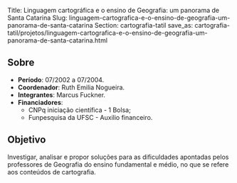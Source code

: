 Title: Linguagem cartográfica e o ensino de Geografia: um panorama de Santa Catarina
Slug: linguagem-cartografica-e-o-ensino-de-geografia-um-panorama-de-santa-catarina
Section: cartografia-tatil
save_as: cartografia-tatil/projetos/linguagem-cartografica-e-o-ensino-de-geografia-um-panorama-de-santa-catarina.html

## Sobre

- **Período**: 07/2002 a 07/2004.
- **Coordenador**: Ruth Emilia Nogueira.
- **Integrantes**: Marcus Fuckner.
- **Financiadores**:
    - CNPq iniciação científica - 1 Bolsa;
    - Funpesquisa da UFSC - Auxilio financeiro.

## Objetivo

Investigar, analisar e propor soluções para as dificuldades apontadas pelos
professores de Geografia do ensino fundamental e médio, no que se refere aos
conteúdos de cartografia.
